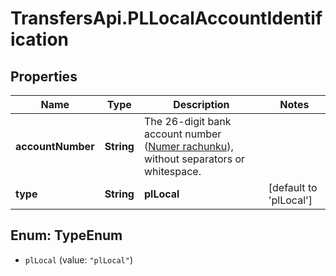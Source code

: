 # TransfersApi.PLLocalAccountIdentification

## Properties

Name | Type | Description | Notes
------------ | ------------- | ------------- | -------------
**accountNumber** | **String** | The 26-digit bank account number ([Numer rachunku](https://pl.wikipedia.org/wiki/Numer_Rachunku_Bankowego)), without separators or whitespace. | 
**type** | **String** | **plLocal** | [default to &#39;plLocal&#39;]



## Enum: TypeEnum


* `plLocal` (value: `"plLocal"`)




